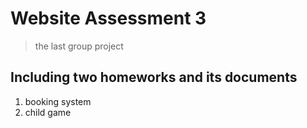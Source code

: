 # Website Assessment 3

> the last group project

## Including two homeworks and its documents

1. booking system 
2. child game

